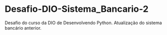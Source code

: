 # Desafio-DIO-Sistema_Bancario-2
Desafio do curso da DIO de Desenvolvendo Python. Atualização do sistema bancário anterior. 
